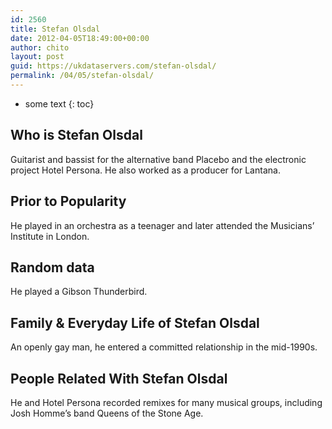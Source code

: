 ```yaml
---
id: 2560
title: Stefan Olsdal
date: 2012-04-05T18:49:00+00:00
author: chito
layout: post
guid: https://ukdataservers.com/stefan-olsdal/
permalink: /04/05/stefan-olsdal/
---
```


* some text
{: toc}
          
          
## Who is  Stefan Olsdal
                  
                  
                  
Guitarist and bassist for the alternative band Placebo and the electronic project Hotel Persona. He also worked as a producer for Lantana.
                  
                
                
                
## Prior to Popularity 
                  
                  
                  
He played in an orchestra as a teenager and later attended the Musicians&#8217; Institute in London.
                  
                
                
                
## Random data 
                  
                  
                  
He played a Gibson Thunderbird.
                  
                
                
                
## Family & Everyday Life of Stefan Olsdal
                  
                  
                  
An openly gay man, he entered a committed relationship in the mid-1990s.
                  
                
                
                
## People Related With  Stefan Olsdal
                  
                  
                  
He and Hotel Persona recorded remixes for many musical groups, including Josh Homme&#8217;s band Queens of the Stone Age.
                  
                
              
            
          
          
          
    
    
  
